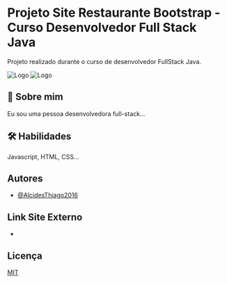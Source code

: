 
# Projeto Site Restaurante Bootstrap - Curso Desenvolvedor Full Stack Java

Projeto realizado durante o curso de desenvolvedor FullStack Java.

![Logo](https://encrypted-tbn0.gstatic.com/images?q=tbn:ANd9GcQtIrUG4dtvXimo7LtUaVwl6g3qEPNCgjS6zw&s)
![Logo](https://logovectorseek.com/wp-content/uploads/2019/10/bootstrap-logo-vector.png)


## 🚀 Sobre mim
Eu sou uma pessoa desenvolvedora full-stack...


## 🛠 Habilidades
Javascript, HTML, CSS...


## Autores

- [@AlcidesThiago2016](https://github.com/AlcidesThiago2016)

## Link Site Externo

- 

## Licença

[MIT](https://choosealicense.com/licenses/mit/)